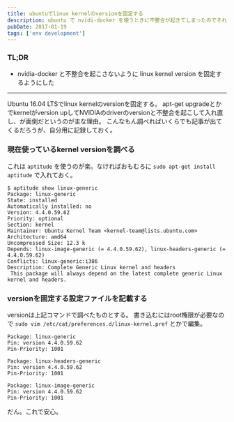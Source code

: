 ```yaml
---
title: ubuntuでlinux kernelのversionを固定する
description: ubuntu で nvidi-docker を使うときに不整合が起きてしまったのでそれを回避するために linux kernel version を固体するようにしたというブログ記事。。
pubDate: 2017-01-19
tags: ['env development']
---
```


### TL;DR
- nvidia-docker と不整合を起こさないように linux kernel version を固定するようにした
---

Ubuntu 16.04 LTSでlinux kernelのversionを固定する。
apt-get upgradeとかでkernelがversion upしてNVIDIAのdriverのversionと不整合を起こして入れ直し、が面倒だというのが主な理由。
こんなもん調べればいくらでも記事が出てくるだろうが、自分用に記録しておく。

### 現在使っているkernel versionを調べる
これは `aptitude` を使うのが楽。なければおもむろに `sudo apt-get install aptitude` で入れておく。

```
$ aptitude show linux-generic
Package: linux-generic
State: installed
Automatically installed: no
Version: 4.4.0.59.62
Priority: optional
Section: kernel
Maintainer: Ubuntu Kernel Team <kernel-team@lists.ubuntu.com>
Architecture: amd64
Uncompressed Size: 12.3 k
Depends: linux-image-generic (= 4.4.0.59.62), linux-headers-generic (= 4.4.0.59.62)
Conflicts: linux-generic:i386
Description: Complete Generic Linux kernel and headers
 This package will always depend on the latest complete generic Linux kernel and headers.
```


### versionを固定する設定ファイルを記載する
versionは上記コマンドで調べたものとする。
書き込むにはroot権限が必要なので `sudo vim /etc/cat/preferences.d/linux-kernel.pref` とかで編集。


```
Package: linux-generic
Pin: version 4.4.0.59.62
Pin-Priority: 1001

Package: linux-headers-generic
Pin: version 4.4.0.59.62
Pin-Priority: 1001

Package: linux-image-generic
Pin: version 4.4.0.59.62
Pin-Priority: 1001
```

だん。これで安心。

